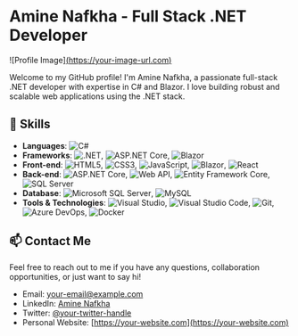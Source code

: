 # Amine Nafkha - Full Stack .NET Developer

![Profile Image][(https://your-image-url.com)](https://github.com/Aminenafkha1/Aminenafkha1/blob/main/1625836308628.jpg)

Welcome to my GitHub profile! I'm Amine Nafkha, a passionate full-stack .NET developer with expertise in C# and Blazor. I love building robust and scalable web applications using the .NET stack.

## 🚀 Skills

- **Languages**: ![C#](https://img.shields.io/badge/C%23-239120?style=for-the-badge&logo=c-sharp&logoColor=white)
- **Frameworks**: ![.NET](https://img.shields.io/badge/.NET-512BD4?style=for-the-badge&logo=.net&logoColor=white), ![ASP.NET Core](https://img.shields.io/badge/ASP.NET_Core-512BD4?style=for-the-badge&logo=dotnet&logoColor=white), ![Blazor](https://img.shields.io/badge/Blazor-512BD4?style=for-the-badge&logo=blazor&logoColor=white)
- **Front-end**: ![HTML5](https://img.shields.io/badge/HTML5-E34F26?style=for-the-badge&logo=html5&logoColor=white), ![CSS3](https://img.shields.io/badge/CSS3-1572B6?style=for-the-badge&logo=css3&logoColor=white), ![JavaScript](https://img.shields.io/badge/JavaScript-F7DF1E?style=for-the-badge&logo=javascript&logoColor=black), ![Blazor](https://img.shields.io/badge/Blazor-512BD4?style=for-the-badge&logo=blazor&logoColor=white), ![React](https://img.shields.io/badge/React-61DAFB?style=for-the-badge&logo=react&logoColor=black)
- **Back-end**: ![ASP.NET Core](https://img.shields.io/badge/ASP.NET_Core-512BD4?style=for-the-badge&logo=dotnet&logoColor=white), ![Web API](https://img.shields.io/badge/Web_API-512BD4?style=for-the-badge&logo=dotnet&logoColor=white), ![Entity Framework Core](https://img.shields.io/badge/Entity_Framework_Core-512BD4?style=for-the-badge&logo=dotnet&logoColor=white), ![SQL Server](https://img.shields.io/badge/SQL_Server-CC2927?style=for-the-badge&logo=microsoft-sql-server&logoColor=white)
- **Database**: ![Microsoft SQL Server](https://img.shields.io/badge/Microsoft_SQL_Server-CC2927?style=for-the-badge&logo=microsoft-sql-server&logoColor=white), ![MySQL](https://img.shields.io/badge/MySQL-4479A1?style=for-the-badge&logo=mysql&logoColor=white)
- **Tools & Technologies**: ![Visual Studio](https://img.shields.io/badge/Visual_Studio-5C2D91?style=for-the-badge&logo=visual-studio&logoColor=white), ![Visual Studio Code](https://img.shields.io/badge/Visual_Studio_Code-007ACC?style=for-the-badge&logo=visual-studio-code&logoColor=white), ![Git](https://img.shields.io/badge/Git-F05032?style=for-the-badge&logo=git&logoColor=white), ![Azure DevOps](https://img.shields.io/badge/Azure_DevOps-0078D7?style=for-the-badge&logo=azure-devops&logoColor=white), ![Docker](https://img.shields.io/badge/Docker-2496ED?style=for-the-badge&logo=docker&logoColor=white)

## 📫 Contact Me

Feel free to reach out to me if you have any questions, collaboration opportunities, or just want to say hi!

- Email: [your-email@example.com](mailto:your-email@example.com)
- LinkedIn: [Amine Nafkha](https://www.linkedin.com/in/your-linkedin-profile)
- Twitter: [@your-twitter-handle](https://twitter.com/your-twitter-handle)
- Personal Website: [https://your-website.com](https://your-website.com)
